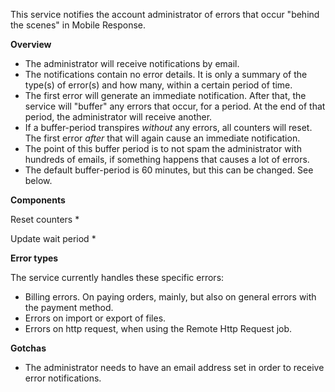 This service notifies the account administrator of errors that occur "behind the scenes" in Mobile Response.

**Overview**

* The administrator will receive notifications by email.
* The notifications contain no error details. It is only a summary of the type(s) of error(s) and how many, within a certain period of time.
* The first error will generate an immediate notification. After that, the service will "buffer" any errors that occur, for a period. At the end of that period, the administrator will receive another.
* If a buffer-period transpires _without_ any errors, all counters will reset. The first error _after_ that will again cause an immediate notification.
* The point of this buffer period is to not spam the administrator with hundreds of emails, if something happens that causes a lot of errors.
* The default buffer-period is 60 minutes, but this can be changed. See below.

**Components**

Reset counters
* 

Update wait period
* 

**Error types**

The service currently handles these specific errors:

* Billing errors. On paying orders, mainly, but also on general errors with the payment method.
* Errors on import or export of files.
* Errors on http request, when using the Remote Http Request job.

**Gotchas**

* The administrator needs to have an email address set in order to receive error notifications.

